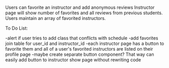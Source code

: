 Users can favorite an instructor and add anonymous reviews
Instructor page will show number of favorites and all reviews from previous students.
Users maintain an array of favorited instructors.


To Do List:

-alert if user tries to add class that conflicts with schedule
-add favorites join table for user_id and instructor_id
-each instructor page has a button to favorite them and all of a user's favorited instructors are listed on their profile page
-maybe create separate button component? That way can easily add button to instructor show page without rewriting code
